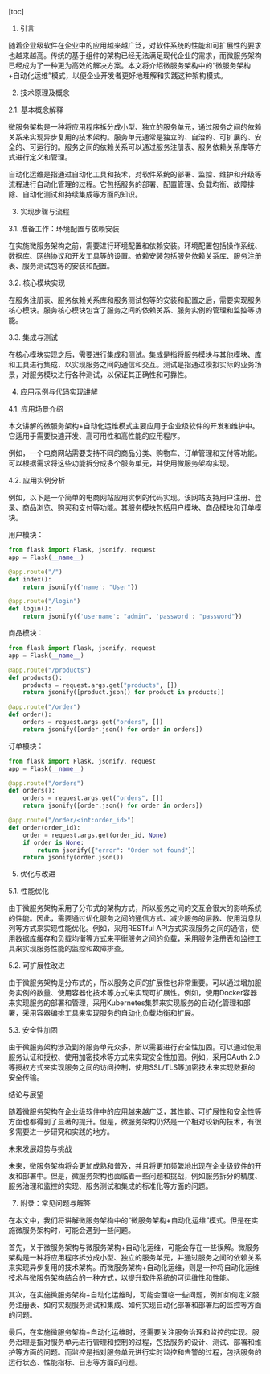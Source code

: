 
[toc]                    
                
                
1. 引言

随着企业级软件在企业中的应用越来越广泛，对软件系统的性能和可扩展性的要求也越来越高。传统的基于组件的架构已经无法满足现代企业的需求，而微服务架构已经成为了一种更为高效的解决方案。本文将介绍微服务架构中的“微服务架构+自动化运维”模式，以便企业开发者更好地理解和实践这种架构模式。

2. 技术原理及概念

2.1. 基本概念解释

微服务架构是一种将应用程序拆分成小型、独立的服务单元，通过服务之间的依赖关系来实现异步复用的技术架构。服务单元通常是独立的、自治的、可扩展的、安全的、可运行的。服务之间的依赖关系可以通过服务注册表、服务依赖关系库等方式进行定义和管理。

自动化运维是指通过自动化工具和技术，对软件系统的部署、监控、维护和升级等流程进行自动化管理的过程。它包括服务的部署、配置管理、负载均衡、故障排除、自动化测试和持续集成等方面的知识。

3. 实现步骤与流程

3.1. 准备工作：环境配置与依赖安装

在实施微服务架构之前，需要进行环境配置和依赖安装。环境配置包括操作系统、数据库、网络协议和开发工具等的设置。依赖安装包括服务依赖关系库、服务注册表、服务测试包等的安装和配置。

3.2. 核心模块实现

在服务注册表、服务依赖关系库和服务测试包等的安装和配置之后，需要实现服务核心模块。服务核心模块包含了服务之间的依赖关系、服务实例的管理和监控等功能。

3.3. 集成与测试

在核心模块实现之后，需要进行集成和测试。集成是指将服务模块与其他模块、库和工具进行集成，以实现服务之间的通信和交互。测试是指通过模拟实际的业务场景，对服务模块进行各种测试，以保证其正确性和可靠性。

4. 应用示例与代码实现讲解

4.1. 应用场景介绍

本文讲解的微服务架构+自动化运维模式主要应用于企业级软件的开发和维护中。它适用于需要快速开发、高可用性和高性能的应用程序。

例如，一个电商网站需要支持不同的商品分类、购物车、订单管理和支付等功能。可以根据需求将这些功能拆分成多个服务单元，并使用微服务架构实现。

4.2. 应用实例分析

例如，以下是一个简单的电商网站应用实例的代码实现。该网站支持用户注册、登录、商品浏览、购买和支付等功能。其服务模块包括用户模块、商品模块和订单模块。

用户模块：

```python
from flask import Flask, jsonify, request
app = Flask(__name__)

@app.route("/")
def index():
    return jsonify({'name': "User"})

@app.route("/login")
def login():
    return jsonify({'username': "admin", 'password': "password"})
```

商品模块：

```python
from flask import Flask, jsonify, request
app = Flask(__name__)

@app.route("/products")
def products():
    products = request.args.get("products", [])
    return jsonify([product.json() for product in products])

@app.route("/order")
def order():
    orders = request.args.get("orders", [])
    return jsonify([order.json() for order in orders])
```

订单模块：

```python
from flask import Flask, jsonify, request
app = Flask(__name__)

@app.route("/orders")
def orders():
    orders = request.args.get("orders", [])
    return jsonify([order.json() for order in orders])

@app.route("/order/<int:order_id>")
def order(order_id):
    order = request.args.get(order_id, None)
    if order is None:
        return jsonify({"error": "Order not found"})
    return jsonify(order.json())
```

5. 优化与改进

5.1. 性能优化

由于微服务架构采用了分布式的架构方式，所以服务之间的交互会很大的影响系统的性能。因此，需要通过优化服务之间的通信方式、减少服务的层数、使用消息队列等方式来实现性能优化。例如，采用RESTful API方式实现服务之间的通信，使用数据库缓存和负载均衡等方式来平衡服务之间的负载，采用服务注册表和监控工具来实现服务性能的监控和故障排查。

5.2. 可扩展性改进

由于微服务架构是分布式的，所以服务之间的扩展性也非常重要。可以通过增加服务实例的数量、使用容器化技术等方式来实现可扩展性。例如，使用Docker容器来实现服务的部署和管理，采用Kubernetes集群来实现服务的自动化管理和部署，采用容器编排工具来实现服务的自动化负载均衡和扩展。

5.3. 安全性加固

由于微服务架构涉及到的服务单元众多，所以需要进行安全性加固。可以通过使用服务认证和授权、使用加密技术等方式来实现安全性加固。例如，采用OAuth 2.0等授权方式来实现服务之间的访问控制，使用SSL/TLS等加密技术来实现数据的安全传输。

结论与展望

随着微服务架构在企业级软件中的应用越来越广泛，其性能、可扩展性和安全性等方面也都得到了显著的提升。但是，微服务架构仍然是一个相对较新的技术，有很多需要进一步研究和实践的地方。

未来发展趋势与挑战

未来，微服务架构将会更加成熟和普及，并且将更加频繁地出现在企业级软件的开发和部署中。但是，微服务架构也面临着一些问题和挑战，例如服务拆分的精度、服务治理和监控的实现、服务测试和集成的标准化等方面的问题。

7. 附录：常见问题与解答

在本文中，我们将讲解微服务架构中的“微服务架构+自动化运维”模式。但是在实施微服务架构时，可能会遇到一些问题。

首先，关于微服务架构与微服务架构+自动化运维，可能会存在一些误解。微服务架构是一种将应用程序拆分成小型、独立的服务单元，并通过服务之间的依赖关系来实现异步复用的技术架构。而微服务架构+自动化运维，则是一种将自动化运维技术与微服务架构结合的一种方式，以提升软件系统的可运维性和性能。

其次，在实施微服务架构+自动化运维时，可能会面临一些问题，例如如何定义服务注册表、如何实现服务测试和集成、如何实现自动化部署和部署后的监控等方面的问题。

最后，在实施微服务架构+自动化运维时，还需要关注服务治理和监控的实现。服务治理是指对服务单元进行管理和控制的过程，包括服务的设计、测试、部署和维护等方面的问题。而监控是指对服务单元进行实时监控和告警的过程，包括服务的运行状态、性能指标、日志等方面的问题。

